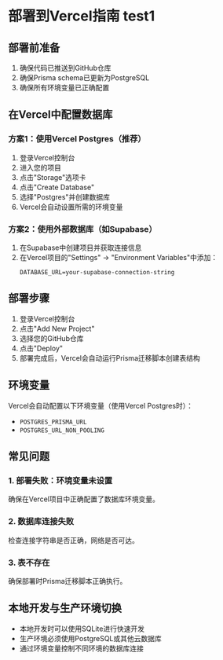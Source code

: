 # 部署到Vercel指南  test1

## 部署前准备

1. 确保代码已推送到GitHub仓库
2. 确保Prisma schema已更新为PostgreSQL
3. 确保所有环境变量已正确配置

## 在Vercel中配置数据库

### 方案1：使用Vercel Postgres（推荐）

1. 登录Vercel控制台
2. 进入您的项目
3. 点击"Storage"选项卡
4. 点击"Create Database"
5. 选择"Postgres"并创建数据库
6. Vercel会自动设置所需的环境变量

### 方案2：使用外部数据库（如Supabase）

1. 在Supabase中创建项目并获取连接信息
2. 在Vercel项目的"Settings" -> "Environment Variables"中添加：
   ```
   DATABASE_URL=your-supabase-connection-string
   ```

## 部署步骤

1. 登录Vercel控制台
2. 点击"Add New Project"
3. 选择您的GitHub仓库
4. 点击"Deploy"
5. 部署完成后，Vercel会自动运行Prisma迁移脚本创建表结构

## 环境变量

Vercel会自动配置以下环境变量（使用Vercel Postgres时）：
- `POSTGRES_PRISMA_URL`
- `POSTGRES_URL_NON_POOLING`

## 常见问题

### 1. 部署失败：环境变量未设置
确保在Vercel项目中正确配置了数据库环境变量。

### 2. 数据库连接失败
检查连接字符串是否正确，网络是否可达。

### 3. 表不存在
确保部署时Prisma迁移脚本正确执行。

## 本地开发与生产环境切换

- 本地开发时可以使用SQLite进行快速开发
- 生产环境必须使用PostgreSQL或其他云数据库
- 通过环境变量控制不同环境的数据库连接